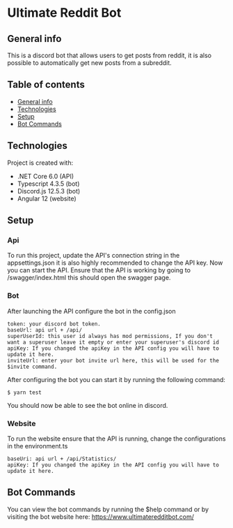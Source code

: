 # Ultimate Reddit Bot

## General info
This is a discord bot that allows users to get posts from reddit, it is also possible to automatically get new posts from a subreddit.

## Table of contents
* [General info](#general-info)
* [Technologies](#technologies)
* [Setup](#setup)
* [Bot Commands](#commands)
	
## Technologies
Project is created with:
* .NET Core 6.0 (API)
* Typescript 4.3.5 (bot)
* Discord.js 12.5.3 (bot)
* Angular 12 (website)
	
## Setup

### Api
To run this project, update the API's connection string in the appsettings.json it is also highly recommended to change the API key.
Now you can start the API. Ensure that the API is working by going to /swagger/index.html this should open the swagger page.


### Bot
After launching the API configure the bot in the config.json
```
token: your discord bot token.
baseUrl: api url + /api/
superUserId: this user id always has mod permissions, If you don't want a superuser leave it empty or enter your superuser's discord id
apiKey: If you changed the apiKey in the API config you will have to update it here.
inviteUrl: enter your bot invite url here, this will be used for the $invite command.

```
After configuring the bot you can start it by running the following command:
```
$ yarn test
```
You should now  be able to see the bot online in discord.

### Website
To run the website ensure that the API is running, change the configurations in the environment.ts
```
baseUri: api url + /api/Statistics/
apiKey: If you changed the apiKey in the API config you will have to update it here.
```

## Bot Commands
You can view the bot commands by running the $help command or by visiting the bot website here: https://www.ultimateredditbot.com/
